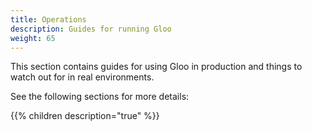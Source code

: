 ```yaml
---
title: Operations
description: Guides for running Gloo
weight: 65
---
```


This section contains guides for using Gloo in production and things to watch out for in real environments.

See the following sections for more details:


{{% children description="true" %}}

